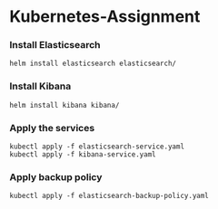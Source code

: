 # Kubernetes-Assignment

### Install Elasticsearch
`helm install elasticsearch elasticsearch/`

### Install Kibana
`helm install kibana kibana/`

### Apply the services
```
kubectl apply -f elasticsearch-service.yaml
kubectl apply -f kibana-service.yaml
```

### Apply backup policy
`kubectl apply -f elasticsearch-backup-policy.yaml`
